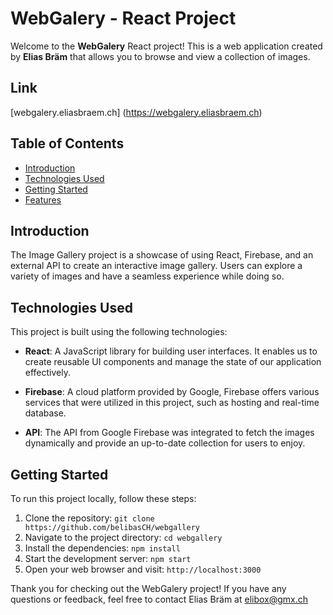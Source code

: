 # WebGalery - React Project

Welcome to the **WebGalery** React project! This is a web application created by **Elias Bräm** that allows you to browse and view a collection of images.

## Link
 [webgalery.eliasbraem.ch] (https://webgalery.eliasbraem.ch)

## Table of Contents

- [Introduction](#introduction)
- [Technologies Used](#technologies-used)
- [Getting Started](#getting-started)
- [Features](#features)

## Introduction

The Image Gallery project is a showcase of using React, Firebase, and an external API to create an interactive image gallery. Users can explore a variety of images and have a seamless experience while doing so.

## Technologies Used

This project is built using the following technologies:

- **React**: A JavaScript library for building user interfaces. It enables us to create reusable UI components and manage the state of our application effectively.

- **Firebase**: A cloud platform provided by Google, Firebase offers various services that were utilized in this project, such as hosting and real-time database.

- **API**: The API from Google Firebase was integrated to fetch the images dynamically and provide an up-to-date collection for users to enjoy.

## Getting Started

To run this project locally, follow these steps:

1. Clone the repository: `git clone https://github.com/belibasCH/webgallery`
2. Navigate to the project directory: `cd webgallery`
3. Install the dependencies: `npm install`
4. Start the development server: `npm start`
5. Open your web browser and visit: `http://localhost:3000`

Thank you for checking out the WebGalery project! If you have any questions or feedback, feel free to contact Elias Bräm at elibox@gmx.ch
